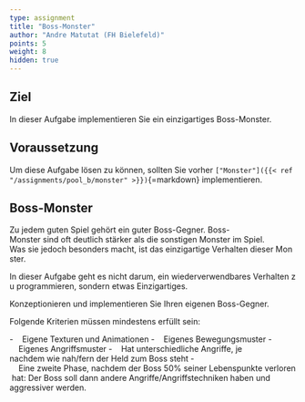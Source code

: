 ```yaml
---
type: assignment
title: "Boss-Monster"
author: "Andre Matutat (FH Bielefeld)"
points: 5
weight: 8
hidden: true
---
```


## Ziel

In dieser Aufgabe implementieren Sie ein einzigartiges Boss-Monster.

## Voraussetzung

Um diese Aufgabe lösen zu können, sollten Sie vorher `["Monster"]({{< ref "/assignments/pool_b/monster" >}})`{=markdown} implementieren.

## Boss-Monster

Zu jedem guten Spiel gehört ein guter Boss-Gegner. Boss-Monster sind oft deutlich stärker als die sonstigen Monster im Spiel.
Was sie jedoch besonders macht, ist das einzigartige Verhalten dieser Monster.

In dieser Aufgabe geht es nicht darum, ein wiederverwendbares Verhalten zu programmieren, sondern etwas Einzigartiges.

Konzeptionieren und implementieren Sie Ihren eigenen Boss-Gegner.

Folgende Kriterien müssen mindestens erfüllt sein: 

-    Eigene Texturen und Animationen
-    Eigenes Bewegungsmuster
-    Eigenes Angriffsmuster
-    Hat unterschiedliche Angriffe, je nachdem wie nah/fern der Held zum Boss steht
-    Eine zweite Phase, nachdem der Boss 50% seiner Lebenspunkte verloren hat: Der Boss soll dann andere Angriffe/Angriffstechniken haben und aggressiver werden.

